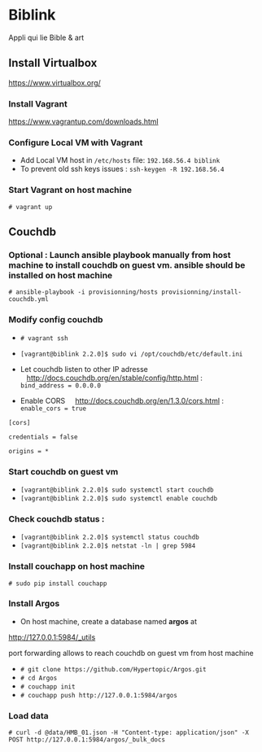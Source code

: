 # Biblink
Appli qui lie Bible &amp; art

## Install Virtualbox
https://www.virtualbox.org/

### Install Vagrant
https://www.vagrantup.com/downloads.html

### Configure Local VM with Vagrant

- Add Local VM host in `/etc/hosts` file: `192.168.56.4 biblink`
- To prevent old ssh keys issues : `ssh-keygen -R 192.168.56.4`

### Start Vagrant on host machine
`# vagrant up`

## Couchdb

### Optional : Launch ansible playbook manually from host machine to install couchdb on guest vm. ansible should be installed on host machine
`# ansible-playbook -i provisionning/hosts provisionning/install-couchdb.yml`

### Modify config couchdb
- `# vagrant ssh`
- `[vagrant@biblink 2.2.0]$ sudo vi /opt/couchdb/etc/default.ini`

- Let couchdb listen to other IP adresse &nbsp;&nbsp;&nbsp;http://docs.couchdb.org/en/stable/config/http.html : <br/>`bind_address = 0.0.0.0`
- Enable CORS &nbsp;&nbsp;&nbsp; http://docs.couchdb.org/en/1.3.0/cors.html : <br/>
`enable_cors = true`

`[cors]`

`credentials = false`

`origins = *`
### Start couchdb on guest vm
- `[vagrant@biblink 2.2.0]$ sudo systemctl start couchdb`
- `[vagrant@biblink 2.2.0]$ sudo systemctl enable couchdb`

### Check couchdb status :

- `[vagrant@biblink 2.2.0]$ systemctl status couchdb`
- `[vagrant@biblink 2.2.0]$ netstat -ln | grep 5984`

### Install couchapp on host machine
`# sudo pip install couchapp`

### Install Argos

- On host machine, create a database named **argos** at 

http://127.0.0.1:5984/_utils

port forwarding allows to reach couchdb on guest vm from host machine
- `# git clone https://github.com/Hypertopic/Argos.git`
- `# cd Argos`
- `# couchapp init`
- `# couchapp push http://127.0.0.1:5984/argos`

### Load data
`# curl -d @data/HMB_01.json -H "Content-type: application/json" -X POST http://127.0.0.1:5984/argos/_bulk_docs`

